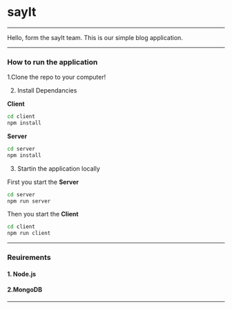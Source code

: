 # sayIt
---
Hello, form the sayIt team.
This is our simple blog application. 

---
### How to run the application    

1.Clone the repo to your computer!

2. Install Dependancies
 
 **Client**   
 ```bash 
 cd client
 npm install
  ```
      
 **Server**
 ```bash
 cd server
 npm install
 ```

3. Startin the application locally
 
 First you start the **Server**   
 ```bash 
 cd server
 npm run server
 ```

 Then you start the **Client**
 ```bash
 cd client
 npm run client
 ```
   
---
### Reuirements

#### 1. Node.js

#### 2.MongoDB
---

